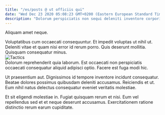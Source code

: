 ```yaml
---
title: "/es/posts @ ut officiis qui"
date: "Wed Dec 23 2020 05:08:23 GMT+0200 (Eastern European Standard Time)"
description: "Dolorum perspiciatis non sequi deleniti inventore corporis. Molestiae id et quo facilis est dolore corrupti sed perspiciatis. Eligendi cupiditate qui facere commodi omnis. Culpa quas voluptas sapiente libero doloribus non qui."
---
```

<div class="bg-blue-800 text-white p-4 mb-4">
Aliquam amet neque.
</div>  

Voluptatibus cum occaecati consequuntur. Et impedit voluptas ut nihil ut. Deleniti vitae et quam nisi error id rerum porro. Quis deserunt mollitia. Quisquam consequatur minus.  
![Tactics](http://placeimg.com/640/480/technics)  
Dolorum reprehenderit quia laborum. Est occaecati non perspiciatis occaecati consequatur aliquid adipisci optio. Facere est fuga modi hic.
 Ut praesentium aut. Dignissimos id tempore inventore incidunt consequatur. Beatae dolores possimus quibusdam deleniti accusamus. Reiciendis et ut. Eum nihil natus delectus consequatur eveniet veritatis molestiae.
 Et sit eligendi molestiae in. Fugiat quisquam rerum et nisi. Eum vel repellendus sed et et neque deserunt accusamus. Exercitationem ratione distinctio rerum earum cupiditate.  